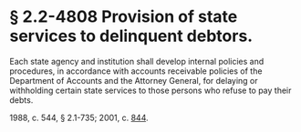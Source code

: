 # § 2.2-4808 Provision of state services to delinquent debtors.

<p>Each state agency and institution shall develop internal policies and procedures, in accordance with accounts receivable policies of the Department of Accounts and the Attorney General, for delaying or withholding certain state services to those persons who refuse to pay their debts.</p><p>1988, c. 544, § 2.1-735; 2001, c. <a href='http://lis.virginia.gov/cgi-bin/legp604.exe?011+ful+CHAP0844'>844</a>.</p>